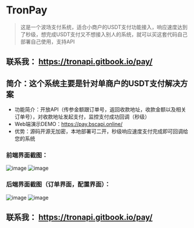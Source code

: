 # TronPay
> 这是一个波场支付系统，适合小商户的USDT支付功能接入，响应速度达到了秒级，想完成USDT支付又不想接入别人的系统，就可以买这套代码自己部署自己使用，支持API

## 联系我： https://tronapi.gitbook.io/pay/

## 简介：这个系统主要是针对单商户的USDT支付解决方案
- 功能简介：开放API（传参金额跟订单号，返回收款地址，收款金额以及相关订单号），对收款地址发起支付，监控支付成功回调（秒级）
- Web端演示DEMO：https://pay.bscapi.online/
- 优势：源码开源无加密，本地部署可二开，秒级响应速度支付完成即可回调给您的系统

### 前端界面截图：

![image](https://user-images.githubusercontent.com/112630869/192176398-2afe6074-9f79-43cc-a157-006f031066cc.png)
![image](https://user-images.githubusercontent.com/112630869/192176405-3c006307-3487-4041-afea-4cb6191df938.png)

### 后端界面截图（订单界面，配置界面）：
![image](https://user-images.githubusercontent.com/112630869/192176415-532b19bf-5f49-4e22-96da-4db1f55c5406.png)
![image](https://user-images.githubusercontent.com/112630869/192176425-3b14cef3-721e-43f4-b74d-b9b61ee19e5b.png)


## 联系我： https://tronapi.gitbook.io/pay/
